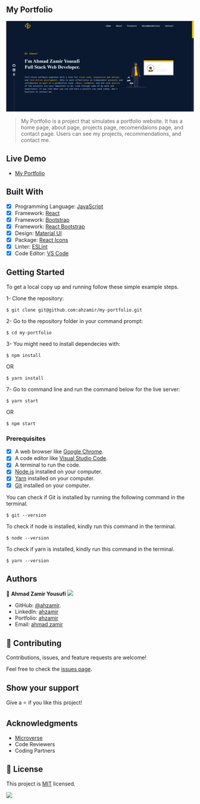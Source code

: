 
## My Portfolio

<img width="1439" alt="Screen Shot" src="./src/assets/project-screenshots/my-portfolio-1.png">

> My Portfolio is a project that simulates a portfolio website. It has a home page, about page, projects page, recomendaions page, and contact page. Users can see my projects, recommendations, and contact me.

## Live Demo
- [My Portfolio](https://ahzamir-portfolio.vercel.app/)

## Built With

- [x] Programming Language: [JavaScript](https://www.javascript.com/)
- [x] Framework: [React](https://reactjs.org/)
- [x] Framework: [Bootstrap](https://getbootstrap.com/)
- [x] Framework: [React Bootstrap](https://react-bootstrap.github.io/)
- [x] Design: [Material UI](https://material-ui.com/)
- [x] Package: [React Icons](https://react-icons.github.io/react-icons/)
- [x] Linter: [ESLint](https://eslint.org/)
- [x] Code Editor: [VS Code](https://code.visualstudio.com/)

## Getting Started

To get a local copy up and running follow these simple example steps.

1- Clone the repository:
```
$ git clone git@github.com:ahzamir/my-portfolio.git
```
2- Go to the repository folder in your command prompt:
```
$ cd my-portfolio
```
3- You might need to install dependecies with:
```
$ npm install
```
OR
```
$ yarn install
```
7- Go to command line and run the command below for the live server:
```
$ yarn start
```
OR
```
$ npm start
```

### Prerequisites

- [x] A web browser like [Google Chrome](https://www.google.com/chrome/).
- [x] A code editor like [Visual Studio Code](https://code.visualstudio.com/).
- [x] A terminal to run the code.
- [x] [Node.js](https://nodejs.org/en/) installed on your computer.
- [x] [Yarn](https://yarnpkg.com/) installed on your computer.
- [x] [Git](https://git-scm.com/) installed on your computer.

You can check if Git is installed by running the following command in the terminal.
```
$ git --version
```

To check if node is installed, kindly run this command in the terminal.
```
$ node --version
```

To check if yarn is installed, kindly run this command in the terminal.
```
$ yarn --version
```

## Authors

👤 **Ahmad Zamir Yousufi** <img src="https://emojis.slackmojis.com/emojis/images/1531849430/4246/blob-sunglasses.gif?1531849430" width="20"/>

- GitHub: [@ahzamir](https://github.com/ahzamir).
- LinkedIn: [ahzamir](https://www.linkedin.com/in/ahzamir/)
- Portfolio: [ahzamir](http://my-portfolio-ahzamir.vercel.app/)
- Email: [ahmad zamir](mailto:ahmadzamiryousofi1397@gmail.com)

## 🤝 Contributing

Contributions, issues, and feature requests are welcome!

Feel free to check the [issues page](https://github.com/ahzamir/my-portfolio/issues).

## Show your support

Give a ⭐️ if you like this project!

## Acknowledgments

- [Microverse](https://www.microverse.org/)
- Code Reviewers
- Coding Partners

## 📝 License

This project is [MIT](./MIT.md) licensed.

![](https://img.shields.io/badge/Microverse-blueviolet)

